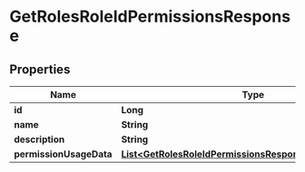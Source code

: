 
# GetRolesRoleIdPermissionsResponse

## Properties
Name | Type | Description | Notes
------------ | ------------- | ------------- | -------------
**id** | **Long** |  |  [optional]
**name** | **String** |  |  [optional]
**description** | **String** |  |  [optional]
**permissionUsageData** | [**List&lt;GetRolesRoleIdPermissionsResponsePermissionData&gt;**](GetRolesRoleIdPermissionsResponsePermissionData.md) |  |  [optional]



